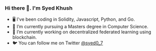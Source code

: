 ### Hi there 👋. I'm Syed Khush

- 🖥️ I've been coding in Solidity, Javascript, Python, and Go. 
- 🌱 I’m currently pursuing a Masters degree in Computer Science.
- 🔭 I’m currently working on decentralized federated learning using blockchain.
- 🐦 You can follow me on Twitter [@syed0_7](https://twitter.com/syed0_7)
